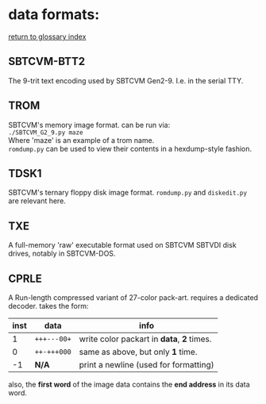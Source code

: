 # data formats:
[return to glossary index](glossary.md)
## SBTCVM-BTT2

The 9-trit text encoding used by SBTCVM Gen2-9. I.e. in the serial TTY.

## TROM

SBTCVM's memory image format. can be run via:      
`./SBTCVM_G2_9.py maze`      
Where 'maze' is an example of a trom name.      
`romdump.py` can be used to view their contents in a hexdump-style fashion.

## TDSK1

SBTCVM's ternary floppy disk image format.
`romdump.py` and `diskedit.py` are relevant here.

## TXE

A full-memory 'raw' executable format used on SBTCVM SBTVDI disk drives, notably in SBTCVM-DOS.

## CPRLE

A Run-length compressed variant of 27-color pack-art. requires a dedicated
decoder.
takes the form:

inst|data|info
----|----|----
1|`+++---00+`|write color packart in **data**, **2** times.
0|`++-+++000`|same as above, but only **1** time.
-1|**N/A**|print a newline (used for formatting)

also, the **first word** of the image data contains the **end address** in its data word.
